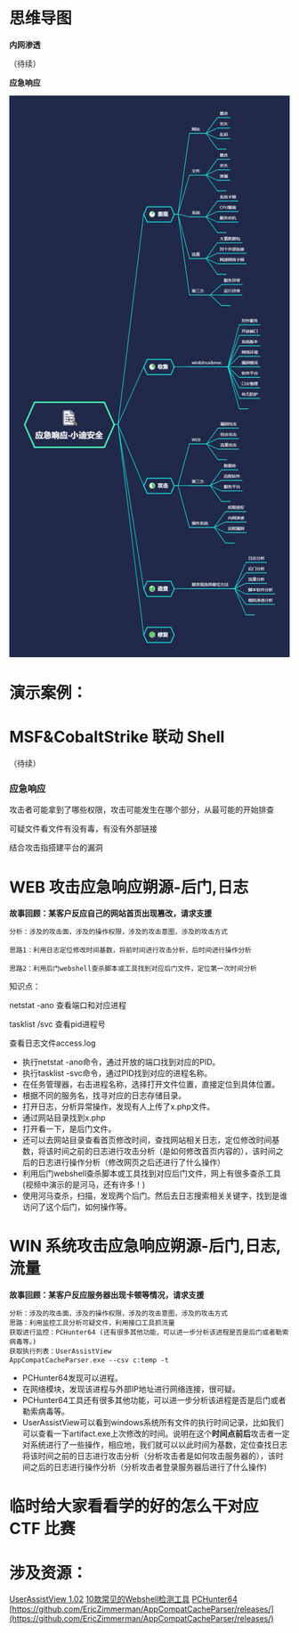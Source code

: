 # 思维导图

**内网渗透**

（待续）

**应急响应**

![](image72/72.png)





# 演示案例：

# MSF&CobaltStrike 联动 Shell

（待续）

### 应急响应

攻击者可能拿到了哪些权限，攻击可能发生在哪个部分，从最可能的开始排查

可疑文件看文件有没有毒，有没有外部链接

结合攻击指搭建平台的漏洞 

# WEB 攻击应急响应朔源-后门,日志

**故事回顾：某客户反应自己的网站首页出现篡改，请求支援**

```shell
分析：涉及的攻击面，涉及的操作权限，涉及的攻击意图，涉及的攻击方式

思路1：利用日志定位修改时间基数，将前时间进行攻击分析，后时间进行操作分析

思路2：利用后门webshell查杀脚本或工具找到对应后门文件，定位第一次时间分析
```

知识点：

netstat -ano    查看端口和对应进程

tasklist /svc    查看pid进程号

查看日志文件access.log 

- 执行netstat -ano命令，通过开放的端口找到对应的PID。
- 执行tasklist -svc命令，通过PID找到对应的进程名称。
- 在任务管理器，右击进程名称，选择打开文件位置，直接定位到具体位置。
- 根据不同的服务名，找寻对应的日志存储目录。
- 打开日志，分析异常操作，发现有人上传了x.php文件。
- 通过网站目录找到x.php
- 打开看一下，是后门文件。
- 还可以去网站目录查看首页修改时间，查找网站相关日志，定位修改时间基数，将该时间之前的日志进行攻击分析（是如何修改首页内容的），该时间之后的日志进行操作分析（修改网页之后还进行了什么操作）
- 利用后门webshell查杀脚本或工具找到对应后门文件，网上有很多查杀工具(视频中演示的是河马，还有许多！)
- 使用河马查杀，扫描，发现两个后门。然后去日志搜索相关关键字，找到是谁访问了这个后门，如何操作等。

# WIN 系统攻击应急响应朔源-后门,日志,流量

**故事回顾：某客户反应服务器出现卡顿等情况，请求支援**

```shell
分析：涉及的攻击面，涉及的操作权限，涉及的攻击意图，涉及的攻击方式
思路：利用监控工具分析可疑文件，利用接口工具抓流量
获取进行监控：PCHunter64 (还有很多其他功能，可以进一步分析该进程是否是后门或者勒索病毒等。)
获取执行列表：UserAssistView
AppCompatCacheParser.exe --csv c:temp -t 
```

- PCHunter64发现可以进程。
- 在网络模块，发现该进程与外部IP地址进行网络连接，很可疑。
- PCHunter64工具还有很多其他功能，可以进一步分析该进程是否是后门或者勒索病毒等。
- UserAssistView可以看到windows系统所有文件的执行时间记录，比如我们可以查看一下artifact.exe上次修改的时间。说明在这个**时间点前后**攻击者一定对系统进行了一些操作，相应地，我们就可以以此时间为基数，定位查找日志将该时间之前的日志进行攻击分析（分析攻击者是如何攻击服务器的），该时间之后的日志进行操作分析（分析攻击者登录服务器后进行了什么操作) 

# 临时给大家看看学的好的怎么干对应 CTF 比赛



# 涉及资源：

[UserAssistView 1.02](https://www.onlinedown.net/soft/628964.htm)
[10款常见的Webshell检测工具](https://www.cnblogs.com/xiaozi/p/12679777.html)
[PCHunter64](http://www.pc6.com/softview/SoftView_195167.html )
[https://github.com/EricZimmerman/AppCompatCacheParser/releases/](https://github.com/EricZimmerman/AppCompatCacheParser/releases/)

